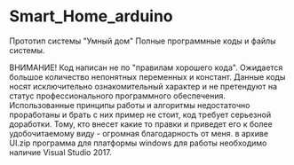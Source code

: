 # Smart_Home_arduino
Прототип системы "Умный дом"
Полные программные коды и файлы системы.

ВНИМАНИЕ! Код написан не по "правилам хорошего кода". Ожидается большое количество непонятных переменных и констант. Данные коды носят исключительно ознакомительный характер и не претендуют на статус профессионального программного обеспечения. 
Использованные принципы работы и алгоритмы недостаточно проработаны и брать с них пример не стоит, код требует серьезной доработки. 
Тому, кто внесет какие то правки и приведет его к более удобочитаемому виду - огромная благодарность от меня.
в архиве UI.zip программа для платформы windows для работы необходимо наличие Visual Studio 2017.
